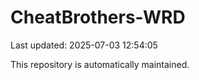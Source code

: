 # CheatBrothers-WRD

Last updated: 2025-07-03 12:54:05

This repository is automatically maintained.
